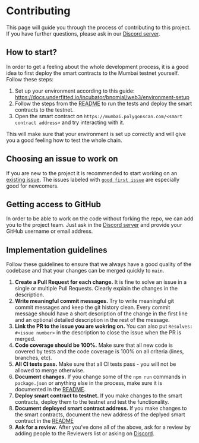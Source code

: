 # Contributing

This page will guide you through the process of contributing to this project. If you have further questions, please ask in our [Discord server](https://discord.gg/Fqf5uvj3NG).

## How to start?

In order to get a feeling about the whole development process, it is a good idea to first deploy the smart contracts to the Mumbai testnet yourself. Follow these steps:

1. Set up your environment according to this guide: https://docs.underfitted.io/incubator/bnomial/web3/environment-setup
2. Follow the steps from the [README](./README.md) to run the tests and deploy the smart contracts to the testnet.
3. Open the smart contract on `https://mumbai.polygonscan.com/<smart contract address>` and try interacting with it.

This will make sure that your environment is set up correctly and will give you a good feeling how to test the whole chain.

## Choosing an issue to work on

If you are new to the project it is recommended to start working on an [existing issue](https://github.com/underfitted/bnomial-web3/issues). The issues labeled with [`good first issue`](https://github.com/underfitted/bnomial-web3/issues?q=is%3Aissue+is%3Aopen+label%3A%22good+first+issue%22) are especially good for newcomers.

## Getting access to GitHub

In order to be able to work on the code without forking the repo, we can add you to the project team. Just ask in the [Discord server](https://discord.gg/Fqf5uvj3NG) and provide your GitHub username or email address.

## Implementation guidelines

Follow these guidelines to ensure that we always have a good quality of the codebase and that your changes can be merged quickly to `main`.

1. **Create a Pull Request for each change.** It is fine to solve an issue in a single or multiple Pull Requests. Clearly explain the changes in the description.
2. **Write meaningful commit messages.** Try to write meaningful git commit messages and keep the git history clean. Every commit message should have a short description of the change in the first line and an optional detailed description in the rest of the message.
3. **Link the PR to the issue you are wokring on.** You can also put `Resolves: #<issue number>` in the description to close the issue when the PR is merged.
4. **Code coverage should be 100%.** Make sure that all new code is covered by tests and the code coverage is 100% on all criteria (lines, branches, etc).
5. **All CI tests pass.** Make sure that all CI tests pass - you will not be allowed to merge otherwise.
6. **Document changes.** If you change some of the `npm run` commands in `package.json` or anything else in the process, make sure it is documented in the [README](./README.md).
7. **Deploy smart contract to testnet.** If you make changes to the smart contracts, deploy them to the testnet and test the functionality.
8. **Document deployed smart contract address.** If you make changes to the smart contracts, document the new address of the deplyed smart contract in the [README](./README.md#deployed-contract-for-testing)
9. **Ask for a review.** After you've done all of the above, ask for a review by adding people to the Reviewers list or asking on [Discord](https://discord.gg/Fqf5uvj3NG).
